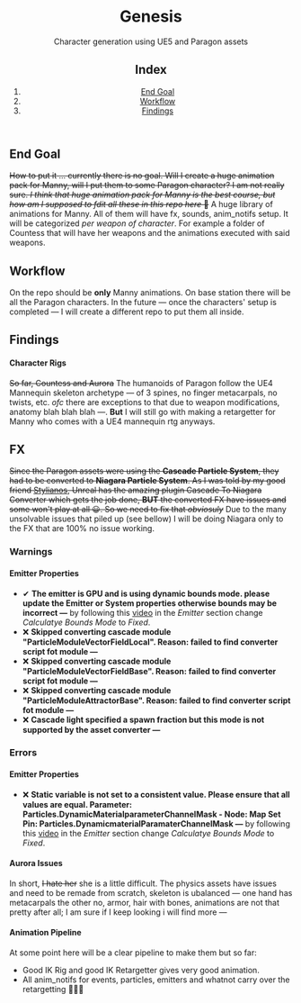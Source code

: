 <header>
  <h1>Genesis</h1>
  <p>Character generation using UE5 and Paragon assets</p>
  <section id="section-index">
    <h2>Index</h2>
    <ol>
      <li>
        <a href="section-end-goal">End Goal</a>
      </li>
      <li>
        <a href="section-workflow">Workflow</a>
      </li>
      <li>
        <a href="section-findings">Findings</a>
      </li>
    </ol>
  </section>
</header>

<body>
  <main>
    <section id="section-end-goal">
      <h2>
        End Goal
      </h2>
      <p>
      <strike>How to put it ... currently there is no goal. Will I create a huge animation pack for Manny, will I put them to some Paragon character? I am not really sure. <em>I think that huge animation pack for Manny is the best course, but how am I supposed to fdit all these in this repo here</em> 🤔</strike> A huge library of animations for Manny. All of them will have fx, sounds, anim_notifs setup. It will be categorized <em>per weapon of character</em>. For example a folder of Countess that will have her weapons and the animations executed with said weapons. 
      </p>
    </section>
    <section id="section-workflow">
      <h2>
        Workflow
      </h2>
      <p>
        On the repo should be <strong>only</strong> Manny animations. On base station there will be all the Paragon characters. In the future &mdash; once the characters' setup is completed &mdash; I will create a different repo to put them all inside.
      </p>
    </section>
    <section id="section-findings">
      <h2>
        Findings
      </h2>
      <section id="section-findings--rigs">
        <h4>
          Character Rigs
        </h4>
        <p>
          <strike>So far, Countess and Aurora</strike> The humanoids of Paragon follow the UE4 Mannequin skeleton archetype &mdash; of 3 spines, no finger metacarpals, no twists, etc. <em>ofc</em> there are exceptions to that due to weapon modifications, anatomy blah blah blah &mdash;. <strong>But</strong> I will still go with making a retargetter for Manny who comes with a UE4 mannequin rtg anyways. 
        </p>
      </section>
      <section id="section-fx">
        <h2>
          FX
        </h2>
        <p>
          <strike>Since the Paragon assets were using the <strong>Cascade Particle System</strong>, they had to be converted to <strong>Niagara Particle System</strong>. As I was told by my good friend <a href="">Stylianos</a>, Unreal has the amazing plugin Cascade To Niagara Converter which gets the job done, <strong>BUT</strong> the converted FX have issues and some won't play at all 😀. So we need to fix that <em>obviosuly</em></strike> Due to the many unsolvable issues that piled up (see bellow) I will be doing Niagara only to the FX that are 100% no issue working.
        </p>
        <h3>
          Warnings
        </h3>
        <h4>
          Emitter Properties
        </h4>
        <ul>
          <li>
            ✔ <strong>The emitter is GPU and is using dynamic bounds mode. please update the Emitter or System properties otherwise bounds may be incorrect &mdash;</strong> by following this <a href="https://www.youtube.com/watch?v=wZva4oxr-nc">video</a> in the <em>Emitter</em> section change <em>Calculatye Bounds Mode</em> to <em>Fixed</em>.
          </li>
          <li>
            ❌ <strong>Skipped converting cascade module "ParticleModuleVectorFieldLocal". Reason: failed to find converter script fot module &mdash;</strong>
          </li>
          <li>
            ❌ <strong>Skipped converting cascade module "ParticleModuleVectorFieldBase". Reason: failed to find converter script fot module &mdash;</strong>
          </li>
          <li>
            ❌ <strong>Skipped converting cascade module "ParticleModuleAttractorBase". Reason: failed to find converter script fot module &mdash;</strong>
          </li>
          <li>
            ❌ <strong>Cascade light specified a spawn fraction but this mode is not supported by the asset converter &mdash;</strong>
          </li>
        </ul>
        <h3>
          Errors
        </h3>
        <h4>
          Emitter Properties
        </h4>
        <ul>
          <li>
            ❌ <strong>Static variable is not set to a consistent value. Please ensure that all values are equal. Parameter: Particles.DynamicMaterialparameterChannelMask - Node: Map Set Pin: Particles.DynamicmaterialParamaterChannelMask &mdash;</strong> by following this <a href="https://www.youtube.com/watch?v=wZva4oxr-nc">video</a> in the <em>Emitter</em> section change <em>Calculatye Bounds Mode</em> to <em>Fixed</em>.
          </li>
        </ul>
      </section>
      <section id="section-findings--Aurora">
        <h4>
          Aurora Issues
        </h4>
        <p>
          In short, <strike>I hate her</strike> she is a little difficult. The physics assets have issues and need to be remade from scratch, skeleton is ubalanced &mdash; one hand has metacarpals the other no, armor, hair with bones, animations are not that pretty after all; I am sure if I keep looking i will find more &mdash;
        </p>
      </section>
      <section id="section-findings--animation-pipeline">
        <h4>
          Animation Pipeline
        </h4>
        <p>
          At some point here will be a clear pipeline to make them but so far:
        </p>
        <ul>
          <li>
            Good IK Rig and good IK Retargetter gives very good animation.
          </li>
          <li>
            All anim_notifs for events, particles, emitters and whatnot carry over the retargetting 🥳🥳🥳
          </li>
        </ul>
      </section>
    </section>
  </main>
</body>

